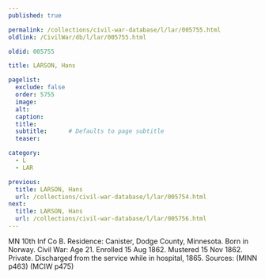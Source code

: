 ```yaml
---
published: true

permalink: /collections/civil-war-database/l/lar/005755.html
oldlink: /CivilWar/db/l/lar/005755.html

oldid: 005755

title: LARSON, Hans

pagelist:
  exclude: false
  order: 5755
  image: 
  alt:
  caption:
  title:
  subtitle:      # Defaults to page subtitle
  teaser:

category: 
  - L 
  - LAR

previous:
  title: LARSON, Hans
  url: /collections/civil-war-database/l/lar/005754.html  
next:
  title: LARSON, Hans
  url: /collections/civil-war-database/l/lar/005756.html   
---
```

MN 10th Inf Co B. Residence: Canister, Dodge County, Minnesota. Born in Norway. Civil War: Age 21. Enrolled 15 Aug 1862. Mustered 15 Nov 1862. Private. Discharged from the service while in hospital, 1865. Sources: (MINN p463) (MCIW p475)